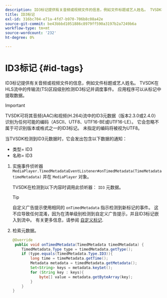 ```yaml
---
description: ID3标记提供有关音频或视频文件的信息，例如文件标题或艺人姓名。 TVSDK在HLS流中的传输流(TS)区段级别检测ID3标记并调度事件。 应用程序可以从标记中提取数据。
title: ID3标记
exl-id: 316bc704-e71a-4fd7-b970-706b8c08a42e
source-git-commit: be43bbbd1051886c8979ff590a3197b2a7249b6a
workflow-type: tm+mt
source-wordcount: '232'
ht-degree: 0%

---
```


# ID3标记 {#id-tags}

ID3标记提供有关音频或视频文件的信息，例如文件标题或艺人姓名。 TVSDK在HLS流中的传输流(TS)区段级别检测ID3标记并调度事件。 应用程序可以从标记中提取数据。

>[!IMPORTANT]
>
>TVSDK可将其音频(AAC)和视频(H.264)流中的ID3元数据（版本2.3.0或2.4.0）识别为任何可能的编码（ASCII、UTF8、UTF16-BE或UTF16-LE）。 它会忽略不属于可识别版本或格式之一的ID3标记。 未指定的编码将被视为UTF8。

当TVSDK检测到ID3元数据时，它会发出包含以下数据的通知：

* 类型= ID3
* 名称= ID3

1. 实施事件侦听器 `MediaPlayer.TimedMetadataEventListener#onTimedMetadata(TimeMetadata timeMetadata)` 并在 `MediaPlayer` 对象。

   TVSDK在检测到以下内容时调用此侦听器： `ID3` 元数据。

   >[!TIP]
   >
   >自定义广告提示使用相同的 `onTimedMetadata` 指示检测到新标记的事件。 这不应导致任何混淆，因为在清单级别检测到自定义广告提示，并且ID3标记嵌入到流中。 有关更多信息，请参阅 [自定义标记](../../tvsdk-2.7-for-android/ad-insertion/custom-tags-configure/c-psdk-android-2.7-custom-tags-configure.md).


1. 检索元数据。

   ```java
   @Override 
    public void onTimedMetadata(TimedMetadata timedMetadata) { 
       TimedMetadata.Type type = timedMetadata.getType(); 
       if (type.equals(TimedMetadata.Type.ID3)){ 
           long time = timeMetadata.getTime(); 
           Metadata metadata = timedMetadata.getMetadata(); 
           Set<String> keys = metadata.keySet(); 
           for (String key : keys){ 
               byte[] value = metadata.getByteArray(key); 
           } 
       } 
   }
   ```
